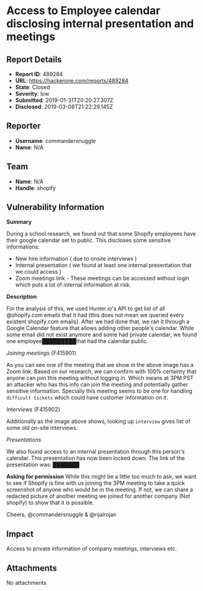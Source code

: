 # Access to Employee calendar disclosing internal presentation and meetings

## Report Details
- **Report ID**: 489284
- **URL**: https://hackerone.com/reports/489284
- **State**: Closed
- **Severity**: low
- **Submitted**: 2019-01-31T20:20:27.307Z
- **Disclosed**: 2019-03-08T21:22:29.145Z

## Reporter
- **Username**: commandersnuggle
- **Name**: N/A

## Team
- **Name**: N/A
- **Handle**: shopify

## Vulnerability Information
**Summary**

During a school research, we found out that some Shopify employees have their google calendar set to public. This discloses some sensitive informations: 

* New hire information ( due to onsite interviews )
* Internal presentation ( we found at least one internal presentation that we could access )
* Zoom meetings link - These meetings can be accessed without login which puts a lot of internal information at risk. 


**Description**

For the analysis of this, we used Hunter.io's API to get list of all @shopify.com emails that it had (this does not mean we queried every existent shopify.com emails). After we had done that, we ran it through a Google Calendar feature that allows adding other people's calendar. While some email did not exist anymore and some had private calendar, we found one employee█████████that had the calendar public. 

_Joining meetings_
{F415901}

As you can see one of the meeting that we show in the above image has a Zoom link. Based on our research, we can confirm with 100% certainty that anyone can join this meeting without logging in. Which means at 3PM PST an attacker who has this info can join the meeting and potentially gather sensitive information.  Specially this meeting seems to be one for handling `difficult tickets` which could have customer information on it. 

_Interviews_
{F415902}

Additionally as the image above shows, looking up `interview` gives list of some old on-site interviews. 

_Presentations_

We also found access to an internal presentation through this person's calendar. This presentation has now been locked down. The link of the presentation was: ███████

**Asking for permission**
While this might be a little too much to ask, we want to see if Shopify is fine with us joining the 3PM meeting to take a quick screenshot of anyone who would be in the meeting. If not, we can share a redacted picture of another meeting we joined for another company (Not shopify) to show that it is possible. 

Cheers,
@commandersnuggle & @rijalrojan

## Impact

Access to private information of company meetings, interviews etc.

## Attachments
No attachments

